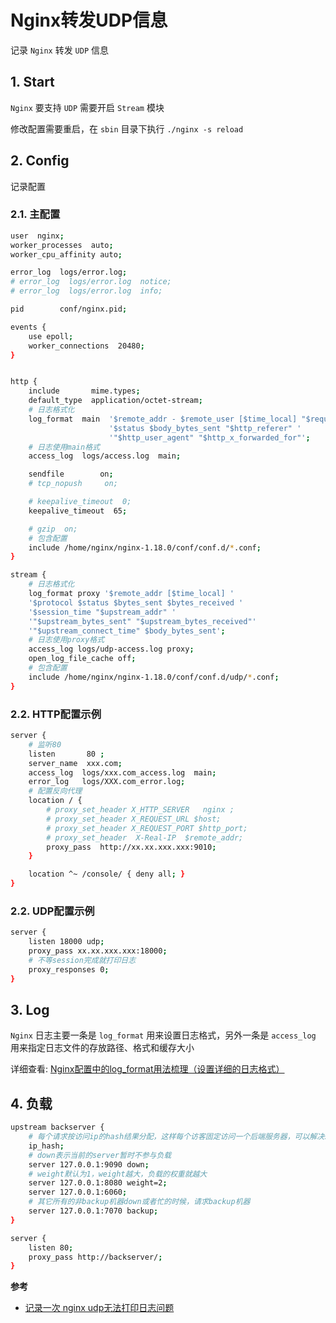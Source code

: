 # Nginx转发UDP信息

记录 `Nginx` 转发 `UDP` 信息

## 1. Start

`Nginx` 要支持 `UDP` 需要开启 `Stream` 模块

修改配置需要重启，在 `sbin` 目录下执行 `./nginx -s reload`

## 2. Config

记录配置

### 2.1. 主配置

```bash
user  nginx;
worker_processes  auto;
worker_cpu_affinity auto;

error_log  logs/error.log;
# error_log  logs/error.log  notice;
# error_log  logs/error.log  info;

pid        conf/nginx.pid;

events {
    use epoll;
    worker_connections  20480;
}


http {
    include       mime.types;
    default_type  application/octet-stream;
    # 日志格式化
    log_format  main  '$remote_addr - $remote_user [$time_local] "$request" '
                      '$status $body_bytes_sent "$http_referer" '
                      '"$http_user_agent" "$http_x_forwarded_for"';
    # 日志使用main格式
    access_log  logs/access.log  main;

    sendfile        on;
    # tcp_nopush     on;

    # keepalive_timeout  0;
    keepalive_timeout  65;

    # gzip  on;
    # 包含配置
    include /home/nginx/nginx-1.18.0/conf/conf.d/*.conf;
}

stream {
    # 日志格式化
    log_format proxy '$remote_addr [$time_local] '
    '$protocol $status $bytes_sent $bytes_received '
    '$session_time "$upstream_addr" '
    '"$upstream_bytes_sent" "$upstream_bytes_received"'
    '"$upstream_connect_time" $body_bytes_sent';
    # 日志使用proxy格式
    access_log logs/udp-access.log proxy;
    open_log_file_cache off;
    # 包含配置
    include /home/nginx/nginx-1.18.0/conf/conf.d/udp/*.conf;
}
```

### 2.2. HTTP配置示例

```bash
server {
    # 监听80
    listen       80 ;
    server_name  xxx.com;
    access_log  logs/xxx.com_access.log  main;
    error_log   logs/XXX.com_error.log;
    # 配置反向代理
    location / {
        # proxy_set_header X_HTTP_SERVER   nginx ;
        # proxy_set_header X_REQUEST_URL $host;
        # proxy_set_header X_REQUEST_PORT $http_port;
        # proxy_set_header  X-Real-IP  $remote_addr;
        proxy_pass  http://xx.xx.xxx.xxx:9010;
    }

    location ^~ /console/ { deny all; }
}
```

### 2.2. UDP配置示例

```bash
server {
    listen 18000 udp;
    proxy_pass xx.xx.xxx.xxx:18000;
    # 不等session完成就打印日志
    proxy_responses 0;
}
```

## 3. Log

`Nginx` 日志主要一条是 `log_format` 用来设置日志格式，另外一条是 `access_log` 用来指定日志文件的存放路径、格式和缓存大小

详细查看: [Nginx配置中的log_format用法梳理（设置详细的日志格式）](https://www.cnblogs.com/kevingrace/p/5893499.html)

## 4. 负载

```bash
upstream backserver {
    # 每个请求按访问ip的hash结果分配，这样每个访客固定访问一个后端服务器，可以解决session的问题
    ip_hash;
    # down表示当前的server暂时不参与负载
    server 127.0.0.1:9090 down;
    # weight默认为1，weight越大，负载的权重就越大
    server 127.0.0.1:8080 weight=2;
    server 127.0.0.1:6060;
    # 其它所有的非backup机器down或者忙的时候，请求backup机器
    server 127.0.0.1:7070 backup;
}

server {
    listen 80;
    proxy_pass http://backserver/;
}
```

**参考**

* [记录一次 nginx udp无法打印日志问题](https://blog.csdn.net/weixin_39639119/article/details/85019822)